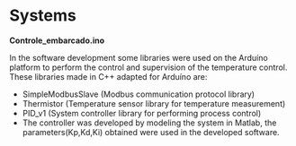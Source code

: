 # Systems
**Controle_embarcado.ino**

In the software development some libraries were used on the Arduíno platform to perform the control and supervision of the temperature control. 
These libraries made in C++ adapted for Arduíno are:
- SimpleModbusSlave (Modbus communication protocol library)
- Thermistor (Temperature sensor library for temperature measurement)
- PID_v1 (System controller library for performing process control)
- The controller was developed by modeling the system in Matlab, the parameters(Kp,Kd,Ki) obtained were used in the developed software.
